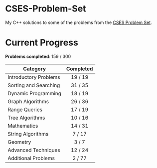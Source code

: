 # CSES-Problem-Set

My C++ solutions to some of the problems from the [CSES Problem Set](https://cses.fi/problemset/).

# Current Progress

**Problems completed**: 159 / 300

| Category              | Completed |
| --------------------- | :-------: |
| Introductory Problems |  19 / 19  |
| Sorting and Searching |  31 / 35  |
| Dynamic Programming   |  18 / 19  |
| Graph Algorithms      |  26 / 36  |
| Range Queries         |  17 / 19  |
| Tree Algorithms       |  10 / 16  |
| Mathematics           |  14 / 31  |
| String Algorithms     |   7 / 17  |
| Geometry              |   3 / 7   |
| Advanced Techniques   |  12 / 24  |
| Additional Problems   |   2 / 77  |
